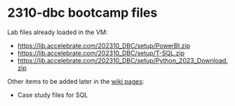 # 2310-dbc bootcamp files

Lab files already loaded in the VM:

- https://lib.accelebrate.com/202310_DBC/setup/PowerBI.zip
- https://lib.accelebrate.com/202310_DBC/setup/T-SQL.zip
- https://lib.accelebrate.com/202310_DBC/setup/Python_2023_Download.zip

Other items to be added later in the [wiki pages](https://github.com/accfiles/2310-dbc/wiki/):

- Case study files for SQL
